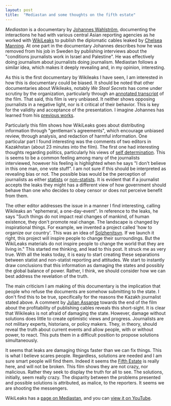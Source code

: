 ```yaml
---
layout: post
title:  "Mediastan and some thoughts on the fifth estate"
---
```


_Mediastan_ is a documentary by [Johannes Wahlström](https://sv.wikipedia.org/wiki/Johannes_Wahlstr%C3%B6m), documenting the interactions he had with various central Asian reporting agencies as he worked with [WikiLeaks](https://wikileaks.org/) to publish the diplomatic cables leaked by [Chelsea Manning](https://en.wikipedia.org/wiki/Chelsea_Manning). At one part in the documentary Johannes describes how he was removed from his job in Sweden by publishing interviews about the "conditions journalists work in Israel and Palestine". He was effectively doing journalism about journalists doing journalism. Mediastan follows a similar idea, which makes it deeply revealing and, in my opinion, interesting.

As this is the first documentary by Wikileaks I have seen, I am interested in how this is documentary could be biased. It should be noted that other documentaries about Wikileaks, notably _We Steal Secrets_ has come under scrutiny by the organization, particularly through an [annotated transcript](http://wikileaks.org/IMG/html/gibney-transcript.html) of the film. That said, this film is very unbiased. It neither shows opposing journalists in a negative light, nor is it critical of their behavior. This is key for the validity and acceptance of the presentation. I imagine Johannes has learned from his [previous works](https://sv.wikipedia.org/wiki/Johannes_Wahlstr%C3%B6m#Ordfrontdebatten).

Particularly this film shows how WikiLeaks goes about distributing information through "gentleman's agreements", which encourage unbiased review, through analysis, and redaction of harmful information. One particular part I found interesting was the comments of two editors in Kazakhstan (about 23 minutes into the film). The first one had interesting thoughts regarding politics, particularly his views of [self determination](https://en.wikipedia.org/wiki/Self-determination). This is seems to be a common feeling among many of the journalists interviewed, however his feeling is highlighted when he says "I don't believe in this one man, one vote stuff". I am not sure if this should be interpreted as revealing bias or not. The possible bias would be the perception of journalists as either [statists](https://en.wikipedia.org/wiki/Statism) or [non-statists](https://en.wikipedia.org/wiki/Anarchism). It is evident that if a journalist accepts the leaks they might has a different view of how government should behave than one who decides to obey censor or does not perceive benefit from them.

The other editor addresses the issue in a manner I find interesting, calling Wikileaks an "ephemeral, a one-day-event". In reference to the leaks, he says "Such things do not impact real changes of mankind, of human existence, they don't promote real change. The landscape is changed by inspirational things. For example, we invented a project called 'how to organize our country'. This was an idea of [Solzhenitsyn](https://en.wikipedia.org/wiki/Aleksandr_Solzhenitsyn). If we launch it right, this project will inspire people to change their surroundings. But the WikiLeaks materials do not inspire people to change the world that they are living in." This started me thinking, and lead to this post. It struck me as very true. With all the leaks today, it is easy to start creating these separations between statist and non-statist reporting and attitudes. We start to instantly draw conclusions that this information as damaging the states and possibly the global balance of power. Rather, I think, we should consider how we can best address the revelation of the truth.

The main criticism I am making of this documentary is the implication that people who refuse the documents are somehow submitting to the state. I don't find this to be true, specifically for the reasons the Kazakh journalist stated above. A comment by [Julian Assange](https://en.wikipedia.org/wiki/Julian_Assange) towards the end of the film about the profitability of publishing cables reveals this short-sight. It is clear that Wikileaks is not afraid of damaging the state. However, damage without solutions does little to create optimistic views and progress. Journalists are not military experts, historians, or policy makers. They, in theory, should reveal the truth about current events and allow people, with or without power, to react. This puts them in a difficult position to propose solutions simultaneously.

It seems that leaks are damaging things faster than we can fix things. This is what I believe scares people. Regardless, solutions are needed and I am sure smart people will find them. Indeed it seems the [Fifth Estate](https://en.wikipedia.org/wiki/Fifth_Estate) is really here, and will not be broken. This film shows they are not crazy, nor malicious. Rather they seek to display the truth for all to see. The solutions, initially, seem really crazy. The disparity between the problems presented and possible solutions is attributed, as malice, to the reporters. It seems we are shooting the messengers.


WikiLeaks has a [page on Mediastan](http://wikileaks.org/Watch-MEDIASTAN.html), and you can [view it on YouTube](https://www.youtube.com/watch?v=_tMiJOn8gW8).
